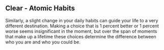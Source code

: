 ## Clear - Atomic Habits

Similarly, a slight change in your daily habits can guide your life to a very different destination.
Making a choice that is 1 percent better or 1 percent worse seems insignificant in the moment, but over the span of moments that make up a lifetime these choices determine the difference between who you are and who you could be.
